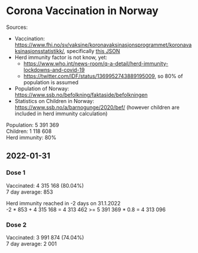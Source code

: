 # Corona Vaccination in Norway

Sources:

- Vaccination: <https://www.fhi.no/sv/vaksine/koronavaksinasjonsprogrammet/koronavaksinasjonsstatistikk/>, specifically [this JSON](https://www.fhi.no/api/chartdata/api/99119)
- Herd immunity factor is not know, yet:
  - <https://www.who.int/news-room/q-a-detail/herd-immunity-lockdowns-and-covid-19>
  - <https://twitter.com/IDF/status/1369952743889195009>, so 80% of population is assumed
- Population of Norway: <https://www.ssb.no/befolkning/faktaside/befolkningen>
- Statistics on Children in Norway: https://www.ssb.no/a/barnogunge/2020/bef/ (however children are included in herd immunity calculation)

Population: 5 391 369  
Children: 1 118 608  
Herd immunity: 80%  

## 2022-01-31

### Dose 1

Vaccinated: 4 315 168 (80.04%)  
7 day average: 853

Herd immunity reached in -2 days on 31.1.2022  
-2 * 853 + 4 315 168 = 4 313 462 >= 5 391 369 * 0.8 = 4 313 096

### Dose 2

Vaccinated: 3 991 874 (74.04%)  
7 day average: 2 001

